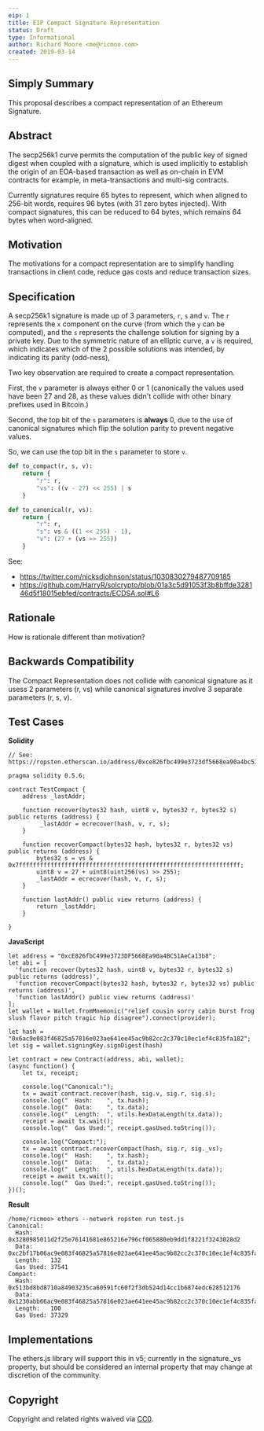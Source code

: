 ```yaml
---
eip: 1
title: EIP Compact Signature Representation
status: Draft
type: Informational
author: Richard Moore <me@ricmoo.com>
created: 2019-03-14
---
```


## Simply Summary

This proposal describes a compact representation of an Ethereum Signature.


## Abstract

The secp256k1 curve permits the computation of the public key of signed
digest when coupled with a signature, which is used implicitly to
establish the origin of an EOA-based transaction as well as on-chain in
EVM contracts for example, in meta-transactions and multi-sig contracts.

Currently signatures require 65 bytes to represent, which when aligned
to 256-bit words, requires 96 bytes (with 31 zero bytes injected). With
compact signatures, this can be reduced to 64 bytes, which remains 64
bytes when word-aligned.


## Motivation

The motivations for a compact representation are to simplify handling
transactions in client code, reduce gas costs and reduce transaction sizes.


## Specification

A secp256k1 signature is made up of 3 parameters, `r`, `s` and `v`. The `r`
represents the `x` component on the curve (from which the `y` can be
computed), and the `s` represents the challenge solution for signing by a
private key. Due to the symmetric nature of an elliptic curve, a `v` is
required, which indicates which of the 2 possible solutions was intended,
by indicating its parity (odd-ness), 

Two key observation are required to create a compact representation.

First, the `v` parameter is always either 0 or 1 (canonically the values used
have been 27 and 28, as these values didn't collide with other binary prefixes
used in Bitcoin.)

Second, the top bit of the `s` parameters is **always** 0, due to the use of
canonical signatures which flip the solution parity to prevent negative values.

So, we can use the top bit in the `s` parameter to store `v`.

```python
def to_compact(r, s, v):
    return {
        "r": r,
        "vs": ((v - 27) << 255) | s
    }

def to_canonical(r, vs):
    return {
        "r": r,
        "s": vs & ((1 << 255) - 1),
        "v": (27 + (vs >> 255))
    }
```

See:
  - https://twitter.com/nicksdjohnson/status/1030830279487709185
  - https://github.com/HarryR/solcrypto/blob/01a3c5d91053f3b8bffde328146d5f18015ebfed/contracts/ECDSA.sol#L6


## Rationale

How is rationale different than motivation?


## Backwards Compatibility

The Compact Representation does not collide with canonical signature as
it usess 2 parameters (r, vs) while canonical signatures involve 3
separate parameters (r, s, v).


## Test Cases

**Solidity**

```
// See: https://ropsten.etherscan.io/address/0xce826fbc499e3723df5668ea90a4bc51aeca13b8

pragma solidity 0.5.6;

contract TestCompact {
    address _lastAddr;
    
    function recover(bytes32 hash, uint8 v, bytes32 r, bytes32 s) public returns (address) {
         _lastAddr = ecrecover(hash, v, r, s);
    }

    function recoverCompact(bytes32 hash, bytes32 r, bytes32 vs) public returns (address) {
        bytes32 s = vs & 0x7fffffffffffffffffffffffffffffffffffffffffffffffffffffffffffffff;
        uint8 v = 27 + uint8(uint256(vs) >> 255);
        _lastAddr = ecrecover(hash, v, r, s);
    }
    
    function lastAddr() public view returns (address) {
        return _lastAddr;
    }

}
```

**JavaScript**

```
let address = "0xcE826fbC499e3723DF5668Ea90a4BC51AeCa13b8";
let abi = [
  'function recover(bytes32 hash, uint8 v, bytes32 r, bytes32 s) public returns (address)',
  'function recoverCompact(bytes32 hash, bytes32 r, bytes32 vs) public returns (address)',
  'function lastAddr() public view returns (address)'
];
let wallet = Wallet.fromMnemonic("relief cousin sorry cabin burst frog slush flavor pitch tragic hip disagree").connect(provider);

let hash = "0x6ac9e083f46825a57816e023ae641ee45ac9b82cc2c370c10ec1ef4c835fa182";
let sig = wallet.signingKey.signDigest(hash)

let contract = new Contract(address, abi, wallet);
(async function() {
    let tx, receipt;

    console.log("Canonical:");
    tx = await contract.recover(hash, sig.v, sig.r, sig.s);
    console.log("  Hash:    ", tx.hash);
    console.log("  Data:    ", tx.data);
    console.log("  Length:  ", utils.hexDataLength(tx.data));  
    receipt = await tx.wait();
    console.log("  Gas Used:", receipt.gasUsed.toString());

    console.log("Compact:");
    tx = await contract.recoverCompact(hash, sig.r, sig._vs);
    console.log("  Hash:    ", tx.hash);
    console.log("  Data:    ", tx.data);
    console.log("  Length:  ", utils.hexDataLength(tx.data));
    receipt = await tx.wait();
    console.log("  Gas Used:", receipt.gasUsed.toString());
})();
```


**Result**

```
/home/ricmoo> ethers --network ropsten run test.js 
Canonical:
  Hash:     0x3280985011d2f25e76141681e865216e796cf065880eb9dd1f8221f3243028d2
  Data:     0xc2bf17b06ac9e083f46825a57816e023ae641ee45ac9b82cc2c370c10ec1ef4c835fa182000000000000000000000000000000000000000000000000000000000000001be95b1a8633ee7ff851f68cf4303030b1e2596d686cafd9803cef74919a9139291c492d05696da754cf342bec961d00d9f7dfac3ab90b1e9352177c7b9bfa2a5d
  Length:   132
  Gas Used: 37541
Compact:
  Hash:     0x513bd8bd8710a84903235ca60591fc60f2f3db524d14cc1b6874edc628512176
  Data:     0x1230abb66ac9e083f46825a57816e023ae641ee45ac9b82cc2c370c10ec1ef4c835fa182e95b1a8633ee7ff851f68cf4303030b1e2596d686cafd9803cef74919a9139291c492d05696da754cf342bec961d00d9f7dfac3ab90b1e9352177c7b9bfa2a5d
  Length:   100
  Gas Used: 37329
```


## Implementations

The ethers.js library will support this in v5; currently in the signature._vs
property, but should be considered an internal property that may change at
discretion of the community.


## Copyright

Copyright and related rights waived via [CC0](https://creativecommons.org/publicdomain/zero/1.0/).
